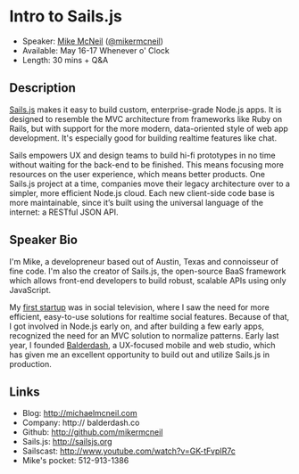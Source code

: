 # Intro to Sails.js

+ Speaker: <a href="linkedin.com/in/mikermcneil">Mike McNeil</a> (<a href="https://twitter.com/mikermcneil">@mikermcneil</a>)
+ Available: May 16-17 Whenever o' Clock
+ Length: 30 mins + Q&A

## Description

<a href="http://sailsjs.com">Sails.js</a> makes it easy to build custom, enterprise-grade Node.js apps. It is designed to resemble the MVC architecture from frameworks like Ruby on Rails, but with support for the more modern, data-oriented style of web app development. It's especially good for building realtime features like chat.

Sails empowers UX and design teams to build hi-fi prototypes in no time without waiting for the back-end to be finished.  This means focusing more resources on the user experience, which means better products. One Sails.js project at a time, companies move their legacy architecture over to a simpler, more efficient Node.js cloud. Each new client-side code base is more maintainable, since it’s built using the universal language of the internet: a RESTful JSON API.


## Speaker Bio
I'm Mike, a developreneur based out of Austin, Texas and connoisseur of fine code.  I'm also the creator of Sails.js, the open-source BaaS framework which allows front-end developers to build robust, scalable APIs using only JavaScript.

My <a href="http://www.sencha.com/apps/blinktop/">first startup</a> was in social television, where I saw the need for more efficient, easy-to-use solutions for realtime social features.  Because of that, I got involved in Node.js early on, and after building a few early apps, recognized the need for an MVC solution to normalize patterns.  Early last year, I founded <a href="http://balderdash.co">Balderdash</a>, a UX-focused mobile and web studio, which has given me an excellent opportunity to build out and utilize Sails.js in production.

## Links

+ Blog: http://michaelmcneil.com
+ Company: http:// balderdash.co
+ Github: http://github.com/mikermcneil
+ Sails.js: http://sailsjs.org
+ Sailscast: http://www.youtube.com/watch?v=GK-tFvpIR7c
+ Mike's pocket: 512-913-1386
